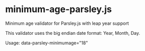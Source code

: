 # minimum-age-parsley.js
Minimum age validator for Parsley.js with leap year support

This validator uses the big endian date format: Year, Month, Day.

Usage: data-parsley-minimumage="18"